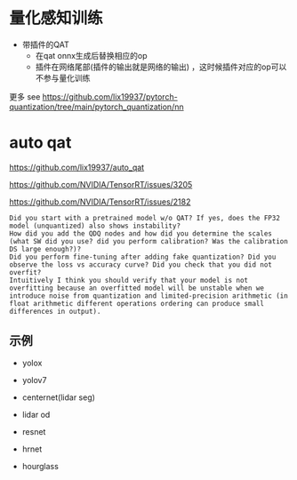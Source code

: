 
# 量化感知训练   

* 带插件的QAT 
  + 在qat onnx生成后替换相应的op   
  + 插件在网络尾部(插件的输出就是网络的输出) ，这时候插件对应的op可以不参与量化训练       

更多 see https://github.com/lix19937/pytorch-quantization/tree/main/pytorch_quantization/nn   

# auto qat    
https://github.com/lix19937/auto_qat    

https://github.com/NVIDIA/TensorRT/issues/3205


https://github.com/NVIDIA/TensorRT/issues/2182       

```
Did you start with a pretrained model w/o QAT? If yes, does the FP32 model (unquantized) also shows instability?
How did you add the QDQ nodes and how did you determine the scales (what SW did you use? did you perform calibration? Was the calibration DS large enough?)?
Did you perform fine-tuning after adding fake quantization? Did you observe the loss vs accuracy curve? Did you check that you did not overfit?
Intuitively I think you should verify that your model is not overfitting because an overfitted model will be unstable when we introduce noise from quantization and limited-precision arithmetic (in float arithmetic different operations ordering can produce small differences in output).
```   


## 示例  
* yolox

* yolov7

* centernet(lidar seg)

* lidar od

* resnet

* hrnet

* hourglass

